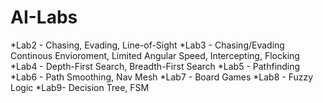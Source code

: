 # AI-Labs

*Lab2 - Chasing, Evading, Line-of-Sight
*Lab3 - Chasing/Evading Continous Envioroment, Limited Angular Speed, Intercepting, Flocking
*Lab4 - Depth-First Search, Breadth-First Search
*Lab5 - Pathfinding
*Lab6 - Path Smoothing, Nav Mesh
*Lab7 - Board Games
*Lab8 - Fuzzy Logic
*Lab9- Decision Tree, FSM
